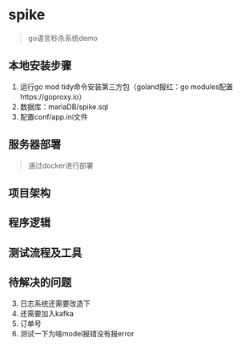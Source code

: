 # spike
> go语言秒杀系统demo

## 本地安装步骤
1. 运行go mod tidy命令安装第三方包（goland报红：go modules配置https://goproxy.io）
2. 数据库：mariaDB/spike.sql
3. 配置conf/app.ini文件

## 服务器部署
> 通过docker进行部署

## 项目架构

## 程序逻辑

## 测试流程及工具

## 待解决的问题
3. 日志系统还需要改造下
4. 还需要加入kafka
6. 订单号
7. 测试一下为啥model报错没有报error
